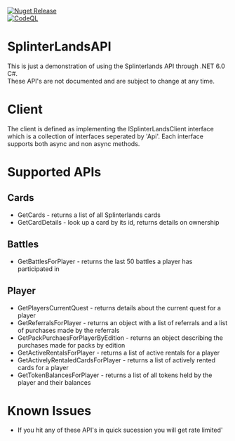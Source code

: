[![Nuget Release](https://github.com/farpetrad/SplinterLandsAPI/actions/workflows/Publish.yaml/badge.svg?event=push)](https://github.com/farpetrad/SplinterLandsAPI/actions/workflows/Publish.yaml)
<br />
[![CodeQL](https://github.com/farpetrad/SplinterLandsAPI/actions/workflows/CodeQL.yaml/badge.svg?branch=master)](https://github.com/farpetrad/SplinterLandsAPI/actions/workflows/CodeQL.yaml)

# SplinterLandsAPI

This is just a demonstration of using the Splinterlands API through .NET 6.0 C#.  
These API's are not documented and are subject to change at any time.

# Client

The client is defined as implementing the ISplinterLandsClient interface which is a collection of interfaces seperated by 'Api'.  Each interface supports both async and non async methods.

# Supported APIs

## Cards

* GetCards - returns a list of all Splinterlands cards
* GetCardDetails - look up a card by its id, returns details on ownership

## Battles

* GetBattlesForPlayer - returns the last 50 battles a player has participated in

## Player

* GetPlayersCurrentQuest - returns details about the current quest for a player
* GetReferralsForPlayer - returns an object with a list of referrals and a list of purchases made by the referrals
* GetPackPurchaesForPlayerByEdition - returns an object describing the purchases made for packs by edition
* GetActiveRentalsForPlayer - returns a list of active rentals for a player
* GetActivelyRentaledCardsForPlayer - returns a list of actively rented cards for a player
* GetTokenBalancesForPlayer - returns a list of all tokens held by the player and their balances

# Known Issues
- If you hit any of these API's in quick sucession you will get rate limited'
